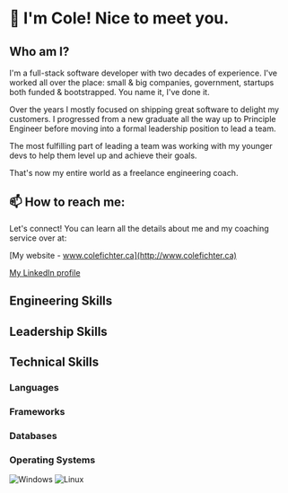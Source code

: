 # 👋 I'm Cole! Nice to meet you.

## Who am I?

I'm a full-stack software developer with two decades of experience. I've worked all over the place: small & big companies, government, startups both funded & bootstrapped. You name it, I've done it.

Over the years I mostly focused on shipping great software to delight my customers. I progressed from a new graduate all the way up to Principle Engineer before moving into a formal leadership position to lead a team.

The most fulfilling part of leading a team was working with my younger devs to help them level up and achieve their goals.

That's now my entire world as a freelance engineering coach.

## 📫 How to reach me:

Let's connect! You can learn all the details about me and my coaching service over at:

[My website - www.colefichter.ca](http://www.colefichter.ca)

[My LinkedIn profile](https://www.linkedin.com/in/cole-fichter-b200a54/)

## Engineering Skills

## Leadership Skills

## Technical Skills

### Languages

### Frameworks

### Databases

### Operating Systems

![Windows](https://img.shields.io/badge/Windows-0078D6?style=for-the-badge&logo=windows&logoColor=white) ![Linux](https://img.shields.io/badge/Linux-FCC624?style=for-the-badge&logo=linux&logoColor=black)




<!--
TODO:

- Highlighted repos
- Skill list using cool badges
- Revise text above - sales pitch

-->


<!--
**colefichter/colefichter** is a ✨ _special_ ✨ repository because its `README.md` (this file) appears on your GitHub profile.

Here are some ideas to get you started:

- 🔭 I’m currently working on ...
- 🌱 I’m currently learning ...
- 👯 I’m looking to collaborate on ...
- 🤔 I’m looking for help with ...
- 💬 Ask me about ...
- 📫 How to reach me: ...
- 😄 Pronouns: ...
- ⚡ Fun fact: ...
-->
